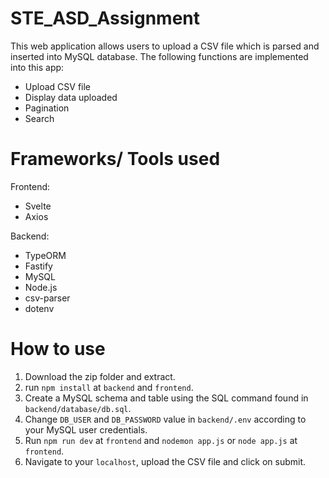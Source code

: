 # STE_ASD_Assignment
This web application allows users to upload a CSV file which is parsed and inserted into MySQL database. 
The following functions are implemented into this app:
- Upload CSV file
- Display data uploaded
- Pagination
- Search

# Frameworks/ Tools used
Frontend:
- Svelte
- Axios

Backend:
- TypeORM
- Fastify
- MySQL
- Node.js
- csv-parser
- dotenv

# How to use
1. Download the zip folder and extract.
2. run ```npm install``` at ```backend``` and ```frontend```.
3. Create a MySQL schema and table using the SQL command found in ```backend/database/db.sql```.
4. Change ```DB_USER``` and ```DB_PASSWORD``` value in ```backend/.env``` according to your MySQL user credentials.
5. Run ```npm run dev``` at ```frontend``` and ```nodemon app.js``` or ```node app.js``` at ```frontend```.
6. Navigate to your ```localhost```, upload the CSV file and click on submit.
